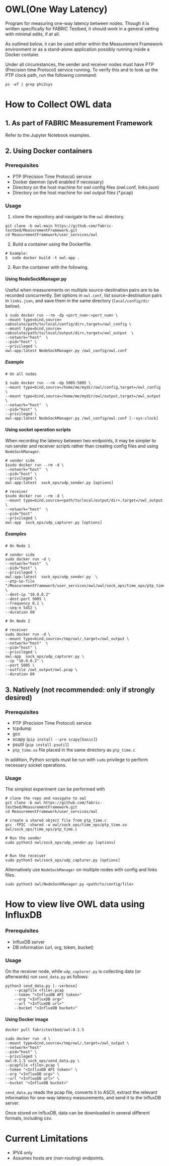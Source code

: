 # OWL(One Way Latency)

Program for measuring one-way latency between nodes. Though it is written 
specifically for FABRIC Testbed, it should work in a general setting with 
minimal edits, if at all.

As outlined below, it can be used either within the Measurement Framework
environment or as a stand-alone application possibly running inside a Docker
contaier.

Under all circumstances, the sender and receiver nodes must have PTP (Precision
time Protocol) service running. To verify this and to look up the PTP clock path, 
run the following command:

```
ps -ef | grep phc2sys
```


# How to Collect OWL data

## 1. As part of FABRIC Measurement Framework

Refer to the Jupyter Notebook examples.


## 2. Using Docker containers

### Prerequisites

- PTP (Precision Time Protocol) service
- Docker daemon (ipv6 enabled if necessary)
- Directory on the host machine for owl config files (owl.conf, links.json)
- Directory on the host machine for owl output files (\*.pcap)

### Usage

1. clone the repository and navigate to the `owl` directory.

```
git clone -b owl-main https://github.com/fabric-testbed/MeasurementFramework.git
cd MeasurementFramework/user_services/owl
```

2. Build a container using the Dockerfile. 

```
# Example:
$  sudo docker build -t owl-app .
```

2. Run the container with the following.


#### Using NodeSockManager.py

Useful when measurements on multiple source-destination pairs are to be recorded
concurrently. Set options in `owl.conf`, list source-destination pairs in `links.json`,
and save them in the same directory (`local/config/dir` below).  

```
$ sudo docker run --rm -dp <port_num>:<port_num> \
--mount type=bind,source=<absolute/path/to/local/config/dir>,target=/owl_config \
--mount type=bind,source=<absolute/path/to/local/output/dir>,target=/owl_output  \
--network="host"  \
--pid="host" \
--privileged \
owl-app:latest NodeSockManager.py /owl_config/owl.conf
```

##### Example

```
# On all nodes

$ sudo docker run --rm -dp 5005:5005 \
--mount type=bind,source=/home/me/mydir/owl/config,target=/owl_config \
--mount type=bind,source=/home/me/mydir/owl/output,target=/owl_output  \
--network="host"  \
--pid="host" \
--privileged \
owl-app:latest NodeSockManager.py /owl_config/owl.conf [--sys-clock]

```

#### Using socket operation scripts

When recording the latency between two endpoints, it may be simpler to run sender
and receiver scripts rather than creating config files and using `NodeSockManager`.

```
# sender side
$sudo docker run --rm -d \
--network="host"  \
--pid="host" \
--privileged \
owl-app:latest  sock_ops/udp_sender.py [options]

# receiver 
$sudo docker run --rm -d \
--mount type=bind,source=<path/to/local/output/dir>,target=/owl_output \
--network="host"  \
--pid="host"
--privileged \
owl-app  sock_ops/udp_capturer.py [options]
```

##### Examples

```
# On Node 1

# sender side
sudo docker run -d \
--network="host"  \
--pid="host" \
--privileged \
owl-app:latest  sock_ops/udp_sender.py  \
--ptp-so-file "/MeasurementFramework/user_services/owl/owl/sock_ops/time_ops/ptp_time.so" \
--dest-ip "10.0.0.2" 
--dest-port 5005 \
--frequency 0.1 \
--seq-n 5452 \
--duration 60

# On Node 2

# receiver
sudo docker run -d \
--mount type=bind,source=/tmp/owl/,target=/owl_output \
--network="host"  \
--pid="host" \
--privileged \
owl-app  sock_ops/udp_capturer.py \
--ip "10.0.0.2" \
--port 5005 \
--outfile /owl_output/owl.pcap \
--duration 60
```


## 3. Natively (not recommended: only if strongly desired)

### Prerequisites
- PTP (Precision Time Protocol) service 
- tcpdump
- gcc
- scapy (`pip install --pre scapy[basic]`)
- psutil (`pip install psutil`)
- `ptp_time.so` file placed in the same directory as `ptp_time.c`

In addition, Python scripts must be run with `sudo` privilege to perform 
necessary socket operations.

### Usage

The simplest experiment can be performed with 

```
# clone the repo and navigate to owl
git clone -b owl https://github.com/fabric-testbed/MeasurementFramework.git
cd MeasurementFramework/user_services/owl

# create a shared object file from ptp_time.c
gcc -fPIC -shared -o owl/sock_ops/time_ops/ptp_time.so owl/sock_ops/time_ops/ptp_time.c

# Run the sender 
sudo python3 owl/sock_ops/udp_sender.py [options]


# Run the receiver
sudo python3 owl/sock_ops/udp_capturer.py [options]

```

Alternatively use `NodeSockManager` on multiple nodes with config and links files.

```
sudo python3 owl/NodeSockManager.py <path/to/config/file>
```

# How to view live OWL data using InfluxDB

### Prerequisites
- InfluxDB server
- DB information (url, org, token, bucket)

### Usage
On the receiver node, while `udp_capturer.py` is collecting data (or afterwards)
run `send_data.py` as follows:

```
python3 send_data.py [--verbose] 
	--pcapfile <file>.pcap 
	--token "<InfluxDB API token>" 
	--org "<InfluxDB org>"
	--url "<InfluxDB url>"
	--bucket "<InfluxDB bucket>"
```

#### Using Docker image

```
docker pull fabrictestbed/owl:0.1.5

sudo docker run -d \
--mount type=bind,source=/tmp/owl/,target=/owl_output \
--network="host"
--pid="host" \
--privileged \
owl:0.1.5 sock_ops/send_data.py \
--pcapfile <file>.pcap \
--token "<InfluxDB API token>" \
--org "<InfluxDB org>" \
--url "<InfluxDB url>" \
--bucket "<InfluxDB bucket>"
```


`send_data.py` reads the pcap file, converts it to ASCII, extract the relevant 
information for one-way latency measurements, and send it to the InfluxDB server.

Once stored on InfluxDB, data can be downloaded in several different formats, 
including csv.



# Current Limitations
- IPV4 only
- Assumes hosts are (non-routing) endpoints.


